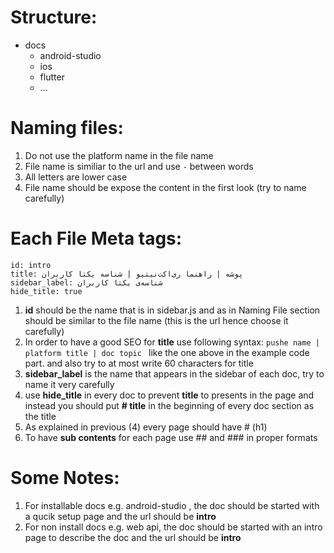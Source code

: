 
# Structure:

- docs
    - android-studio
    - ios
    - flutter
    - ...


# Naming files:

1. Do not use the platform name in the file name
2. File name is similiar to the url and use `-` between words
3. All letters are lower case 
4. File name should be expose the content in the first look (try to name carefully)

# Each File Meta tags:

```
id: intro
title: پوشه | راهنما ری‌اکت‌نیتیو | شناسه یکتا کاربران
sidebar_label: شناسه‌ی یکتا کاربران
hide_title: true
```

1. **id** should be the name that is in sidebar.js and as in Naming File section should be similar to the file name (this is the url hence choose it carefully)
2. In order to have a good SEO for **title** use following syntax: ```pushe name | platform title | doc topic ``` like the one above in the example code part. and also try to at most write 60 characters for title
3. **sidebar_label** is the name that appears in the sidebar of each doc, try to name it very carefully
4. use **hide_title** in every doc to prevent **title** to presents in the page and instead you should put **# title** in the beginning of every doc section as the title
5. As explained in previous (4) every page should have # (h1)
6. To have **sub contents** for each page use ## and ### in proper formats

# Some Notes:

1. For installable docs e.g. android-studio , the doc should be started with a qucik setup page and the url should be **intro**
2. For non install docs e.g. web api, the doc should be started with an intro page to describe the doc and the url should be **intro**